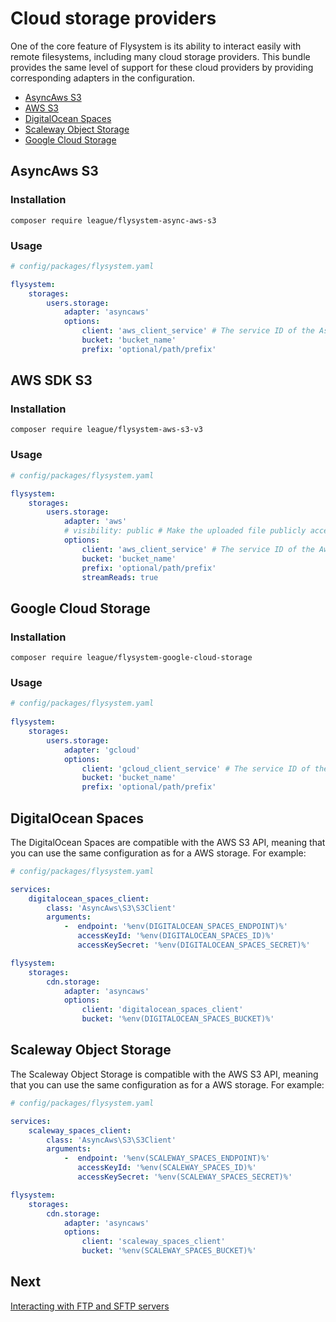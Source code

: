 # Cloud storage providers

One of the core feature of Flysystem is its ability to interact easily with remote filesystems,
including many cloud storage providers. This bundle provides the same level of support for these
cloud providers by providing corresponding adapters in the configuration.

* [AsyncAws S3](#asyncaws-s3)
* [AWS S3](#aws-sdk-s3)
* [DigitalOcean Spaces](#digitalocean-spaces)
* [Scaleway Object Storage](#scaleway-object-storage)
* [Google Cloud Storage](#google-cloud-storage)

## AsyncAws S3

### Installation

```
composer require league/flysystem-async-aws-s3
```

### Usage

```yaml
# config/packages/flysystem.yaml

flysystem:
    storages:
        users.storage:
            adapter: 'asyncaws'
            options:
                client: 'aws_client_service' # The service ID of the AsyncAws\S3\S3Client instance
                bucket: 'bucket_name'
                prefix: 'optional/path/prefix'
```

## AWS SDK S3

### Installation

```
composer require league/flysystem-aws-s3-v3
```

### Usage

```yaml
# config/packages/flysystem.yaml

flysystem:
    storages:
        users.storage:
            adapter: 'aws'
            # visibility: public # Make the uploaded file publicly accessible in S3
            options:
                client: 'aws_client_service' # The service ID of the Aws\S3\S3Client instance
                bucket: 'bucket_name'
                prefix: 'optional/path/prefix'
                streamReads: true
```

## Google Cloud Storage

### Installation

```
composer require league/flysystem-google-cloud-storage
```

### Usage

```yaml
# config/packages/flysystem.yaml
 
flysystem:
    storages:
        users.storage:
            adapter: 'gcloud'
            options:
                client: 'gcloud_client_service' # The service ID of the Google\Cloud\Storage\StorageClient instance
                bucket: 'bucket_name'
                prefix: 'optional/path/prefix'
```

## DigitalOcean Spaces

The DigitalOcean Spaces are compatible with the AWS S3 API, meaning that you can use the same configuration
as for a AWS storage. For example:

```yaml
# config/packages/flysystem.yaml

services:
    digitalocean_spaces_client:
        class: 'AsyncAws\S3\S3Client'
        arguments:
            -  endpoint: '%env(DIGITALOCEAN_SPACES_ENDPOINT)%'
               accessKeyId: '%env(DIGITALOCEAN_SPACES_ID)%'
               accessKeySecret: '%env(DIGITALOCEAN_SPACES_SECRET)%'

flysystem:
    storages:
        cdn.storage:
            adapter: 'asyncaws'
            options:
                client: 'digitalocean_spaces_client'
                bucket: '%env(DIGITALOCEAN_SPACES_BUCKET)%'
```

## Scaleway Object Storage

The Scaleway Object Storage is compatible with the AWS S3 API, meaning that you can use the same configuration
as for a AWS storage. For example:

```yaml
# config/packages/flysystem.yaml

services:
    scaleway_spaces_client:
        class: 'AsyncAws\S3\S3Client'
        arguments:
            -  endpoint: '%env(SCALEWAY_SPACES_ENDPOINT)%'
               accessKeyId: '%env(SCALEWAY_SPACES_ID)%'
               accessKeySecret: '%env(SCALEWAY_SPACES_SECRET)%'

flysystem:
    storages:
        cdn.storage:
            adapter: 'asyncaws'
            options:
                client: 'scaleway_spaces_client'
                bucket: '%env(SCALEWAY_SPACES_BUCKET)%'
```

## Next

[Interacting with FTP and SFTP servers](https://github.com/thephpleague/flysystem-bundle/blob/master/docs/3-interacting-with-ftp-and-sftp-servers.md)
